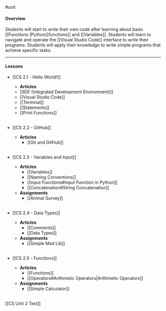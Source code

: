 #unit

#### Overview
Students will start to write their own code after learning about basic [[Functions (Python)|functions]] and [[Variables]]. Students will learn to navigate and operate the [[Visual Studio Code]] interface to write their programs. Students will apply their knowledge to write simple programs that achieve specific tasks.

---
#### Lessons

* [[CS 2.1 - Hello World!]]
	* **Articles**
	* [[IDE (Integrated Development Environment)]]
	* [[Visual Studio Code]]
	* [[Terminal]]
	* [[Statements]]
	* [[Print Functions]]<br><br>
		
* [[CS 2.2 - GitHub]]
	* **Articles**
		* [[Git and GitHub]]<br><br>

* [[CS 2.3 - Variables and Input]]
	* **Articles**
		* [[Variables]]
		* [[Naming Conventions]]
		* [[Input Functions#Input Function in Python]]
		* [[Concatenation#String Concatenation]]
	* **Assignments**
		* [[Animal Survey]]<br><br>

* [[CS 2.4 - Data Types]]
	* **Articles**
		* [[Comments]]
		* [[Data Types]]
	* **Assignments**
		* [[Simple Mad Lib]]<br><br>

* [[CS 2.5 - Functions]]
	* **Articles**
		* [[Functions]]
		* [[Operators#Arithmetic Operators|Arithmetic Operators]]
	* **Assignments**
		* [[Simple Calculator]]<br><br>

[[CS Unit 2 Test]]
